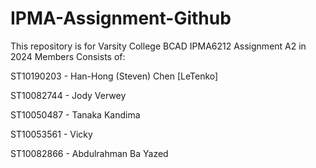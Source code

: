 # IPMA-Assignment-Github
This repository is for Varsity College BCAD IPMA6212 Assignment A2 in 2024 
Members Consists of: 

ST10190203 - Han-Hong (Steven) Chen [LeTenko] 

ST10082744 - Jody Verwey 

ST10050487 - Tanaka Kandima  

ST10053561 - Vicky  

ST10082866 - Abdulrahman Ba Yazed
